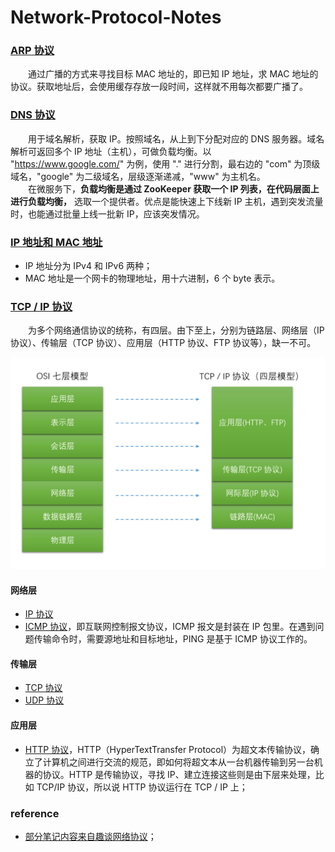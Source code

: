 # Network-Protocol-Notes

### [ARP 协议](https://github.com/martin-1992/Network-Protocol-Notes/tree/master/ARP%20%E5%8D%8F%E8%AE%AE%E8%8E%B7%E5%8F%96%20MAC%20%E5%9C%B0%E5%9D%80)
　　通过广播的方式来寻找目标 MAC 地址的，即已知 IP 地址，求 MAC 地址的协议。获取地址后，会使用缓存存放一段时间，这样就不用每次都要广播了。

### [DNS 协议](https://github.com/martin-1992/Network-Protocol-Notes/tree/master/DNS%20%E5%B7%A5%E4%BD%9C%E6%B5%81%E7%A8%8B)
　　用于域名解析，获取 IP。按照域名，从上到下分配对应的 DNS 服务器。域名解析可返回多个 IP 地址（主机），可做负载均衡。以 "https://www.google.com/" 为例，使用 "." 进行分割，最右边的 "com" 为顶级域名，"google" 为二级域名，层级逐渐递减，"www" 为主机名。<br />
　　在微服务下，**负载均衡是通过 ZooKeeper 获取一个 IP 列表，在代码层面上进行负载均衡，** 选取一个提供者。优点是能快速上下线新 IP 主机，遇到突发流量时，也能通过批量上线一批新 IP，应该突发情况。

### [IP 地址和 MAC 地址](https://github.com/martin-1992/Network-Protocol-Notes/tree/master/IP%20%E5%92%8C%20MAC)

- IP 地址分为 IPv4 和 IPv6 两种；
- MAC 地址是一个网卡的物理地址，用十六进制，6 个 byte 表示。

### [TCP / IP 协议](https://github.com/martin-1992/Network-Protocol-Notes/tree/master/TCP-IP%20%E5%8D%8F%E8%AE%AE)
　　为多个网络通信协议的统称，有四层。由下至上，分别为链路层、网络层（IP 协议）、传输层（TCP 协议）、应用层（HTTP 协议、FTP 协议等），缺一不可。

![avatar](./TCP-IP%20协议/photo_2.png)

#### 网络层

- [IP 协议]()
- [ICMP 协议](https://github.com/martin-1992/Network-Protocol-Notes/tree/master/ICMP%20%E4%B8%8E%20PING%20%E6%B5%81%E7%A8%8B%E8%A7%A3%E6%9E%90)，即互联网控制报文协议，ICMP 报文是封装在 IP 包里。在遇到问题传输命令时，需要源地址和目标地址，PING 是基于 ICMP 协议工作的。

#### 传输层

- [TCP 协议](https://github.com/martin-1992/Network-Protocol-Notes/tree/master/TCP%20%E5%8D%8F%E8%AE%AE)
- [UDP 协议](https://github.com/martin-1992/Network-Protocol-Notes/tree/master/UDP%20%E5%8D%8F%E8%AE%AE)

#### 应用层

- [HTTP 协议](https://github.com/martin-1992/Network-Protocol-Notes/tree/master/HTTP%20%E5%8D%8F%E8%AE%AE)，HTTP（HyperTextTransfer Protocol）为超文本传输协议，确立了计算机之间进行交流的规范，即如何将超文本从一台机器传输到另一台机器的协议。HTTP 是传输协议，寻找 IP、建立连接这些则是由下层来处理，比如 TCP/IP 协议，所以说 HTTP 协议运行在 TCP / IP 上；

### reference

- [部分笔记内容来自趣谈网络协议](https://time.geekbang.org/column/intro/85)；
